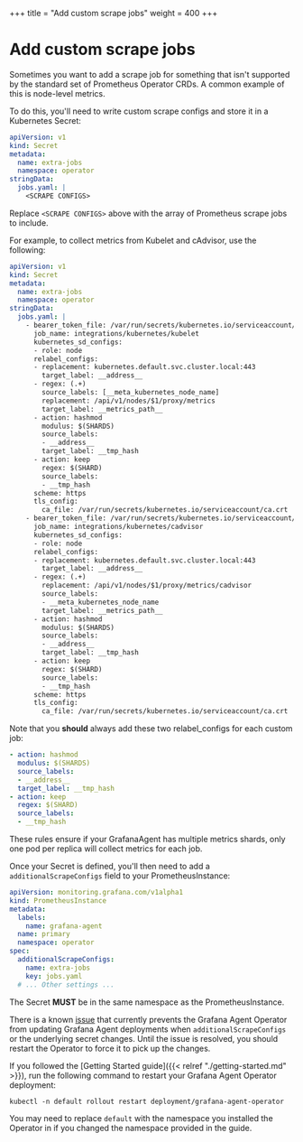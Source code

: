+++
title = "Add custom scrape jobs"
weight = 400
+++

# Add custom scrape jobs

Sometimes you want to add a scrape job for something that isn't supported by the
standard set of Prometheus Operator CRDs. A common example of this is node-level
metrics.

To do this, you'll need to write custom scrape configs and store it in a
Kubernetes Secret:

```yaml
apiVersion: v1
kind: Secret
metadata:
  name: extra-jobs
  namespace: operator
stringData:
  jobs.yaml: |
    <SCRAPE CONFIGS>
```

Replace `<SCRAPE CONFIGS>` above with the array of Prometheus scrape jobs to
include.

For example, to collect metrics from Kubelet and cAdvisor, use the following:

```yaml
apiVersion: v1
kind: Secret
metadata:
  name: extra-jobs
  namespace: operator
stringData:
  jobs.yaml: |
    - bearer_token_file: /var/run/secrets/kubernetes.io/serviceaccount/token
      job_name: integrations/kubernetes/kubelet
      kubernetes_sd_configs:
      - role: node
      relabel_configs:
      - replacement: kubernetes.default.svc.cluster.local:443
        target_label: __address__
      - regex: (.+)
        source_labels: [__meta_kubernetes_node_name]
        replacement: /api/v1/nodes/$1/proxy/metrics
        target_label: __metrics_path__
      - action: hashmod
        modulus: $(SHARDS)
        source_labels:
        - __address__
        target_label: __tmp_hash
      - action: keep
        regex: $(SHARD)
        source_labels:
        - __tmp_hash
      scheme: https
      tls_config:
        ca_file: /var/run/secrets/kubernetes.io/serviceaccount/ca.crt
    - bearer_token_file: /var/run/secrets/kubernetes.io/serviceaccount/token
      job_name: integrations/kubernetes/cadvisor
      kubernetes_sd_configs:
      - role: node
      relabel_configs:
      - replacement: kubernetes.default.svc.cluster.local:443
        target_label: __address__
      - regex: (.+)
        replacement: /api/v1/nodes/$1/proxy/metrics/cadvisor
        source_labels:
        - __meta_kubernetes_node_name
        target_label: __metrics_path__
      - action: hashmod
        modulus: $(SHARDS)
        source_labels:
        - __address__
        target_label: __tmp_hash
      - action: keep
        regex: $(SHARD)
        source_labels:
        - __tmp_hash
      scheme: https
      tls_config:
        ca_file: /var/run/secrets/kubernetes.io/serviceaccount/ca.crt
```

Note that you **should** always add these two relabel_configs for each custom job:

```yaml
- action: hashmod
  modulus: $(SHARDS)
  source_labels:
  - __address__
  target_label: __tmp_hash
- action: keep
  regex: $(SHARD)
  source_labels:
  - __tmp_hash
```

These rules ensure if your GrafanaAgent has multiple metrics shards, only one
pod per replica will collect metrics for each job.

Once your Secret is defined, you'll then need to add a `additionalScrapeConfigs`
field to your PrometheusInstance:

```yaml
apiVersion: monitoring.grafana.com/v1alpha1
kind: PrometheusInstance
metadata:
  labels:
    name: grafana-agent
  name: primary
  namespace: operator
spec:
  additionalScrapeConfigs:
    name: extra-jobs
    key: jobs.yaml
  # ... Other settings ...
```

The Secret **MUST** be in the same namespace as the PrometheusInstance.

There is a known [issue](https://github.com/grafana/agent/issues/655) that
currently prevents the Grafana Agent Operator from updating Grafana Agent
deployments when `additionalScrapeConfigs` or the underlying secret changes.
Until the issue is resolved, you should restart the Operator to force it to pick
up the changes.

If you followed the [Getting Started guide]({{< relref "./getting-started.md" >}}),
run the following command to restart your Grafana Agent Operator deployment:

```
kubectl -n default rollout restart deployment/grafana-agent-operator
```

You may need to replace `default` with the namespace you installed the Operator
in if you changed the namespace provided in the guide.
